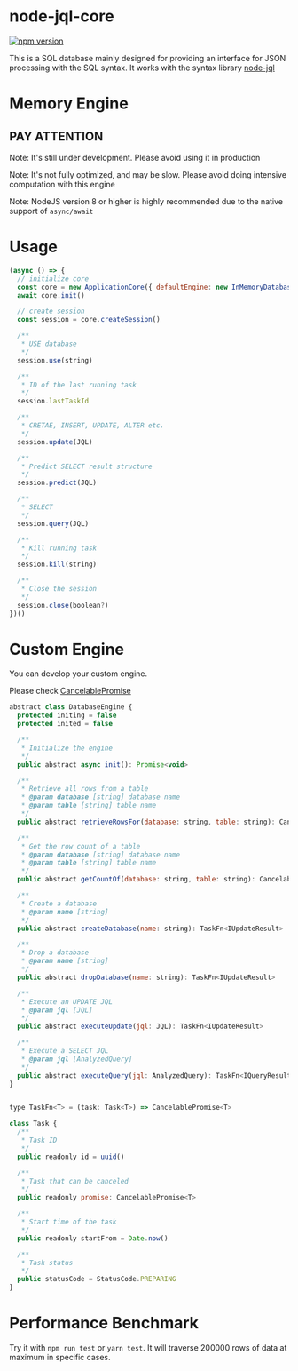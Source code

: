 # node-jql-core

[![npm version](https://badge.fury.io/js/node-jql-core.svg)](https://badge.fury.io/js/node-jql-core)

This is a SQL database mainly designed for providing an interface for JSON processing with the SQL syntax. It works with the syntax library [node-jql](https://github.com/kennysng/node-jql)

# Memory Engine

## PAY ATTENTION

Note: It's still under development. Please avoid using it in production

Note: It's not fully optimized, and may be slow. Please avoid doing intensive computation with this engine

Note: NodeJS version 8 or higher is highly recommended due to the native support of `async/await`

# Usage

``` js
(async () => {
  // initialize core
  const core = new ApplicationCore({ defaultEngine: new InMemoryDatabaseEngine({ logger: new Logger('InMemoryDatabaseEngine') }) })
  await core.init()

  // create session
  const session = core.createSession()

  /**
   * USE database
   */
  session.use(string)

  /**
   * ID of the last running task
   */
  session.lastTaskId

  /**
   * CRETAE, INSERT, UPDATE, ALTER etc.
   */
  session.update(JQL)

  /**
   * Predict SELECT result structure
   */
  session.predict(JQL)

  /**
   * SELECT
   */
  session.query(JQL)

  /**
   * Kill running task
   */
  session.kill(string)

  /**
   * Close the session
   */
  session.close(boolean?)
})()
```

# Custom Engine

You can develop your custom engine.  

Please check [CancelablePromise](https://github.com/kennysng/c-promise)

``` js
abstract class DatabaseEngine {
  protected initing = false
  protected inited = false

  /**
   * Initialize the engine
   */
  public abstract async init(): Promise<void>

  /**
   * Retrieve all rows from a table
   * @param database [string] database name
   * @param table [string] table name
   */
  public abstract retrieveRowsFor(database: string, table: string): CancelablePromise<any[]>

  /**
   * Get the row count of a table
   * @param database [string] database name
   * @param table [string] table name
   */
  public abstract getCountOf(database: string, table: string): CancelablePromise<number>

  /**
   * Create a database
   * @param name [string]
   */
  public abstract createDatabase(name: string): TaskFn<IUpdateResult>

  /**
   * Drop a database
   * @param name [string]
   */
  public abstract dropDatabase(name: string): TaskFn<IUpdateResult>

  /**
   * Execute an UPDATE JQL
   * @param jql [JQL]
   */
  public abstract executeUpdate(jql: JQL): TaskFn<IUpdateResult>

  /**
   * Execute a SELECT JQL
   * @param jql [AnalyzedQuery]
   */
  public abstract executeQuery(jql: AnalyzedQuery): TaskFn<IQueryResult>
}
```

``` js

type TaskFn<T> = (task: Task<T>) => CancelablePromise<T>

class Task {
  /**
   * Task ID
   */
  public readonly id = uuid()

  /**
   * Task that can be canceled
   */
  public readonly promise: CancelablePromise<T>

  /**
   * Start time of the task
   */
  public readonly startFrom = Date.now()

  /**
   * Task status
   */
  public statusCode = StatusCode.PREPARING
}
```

# Performance Benchmark

Try it with `npm run test` or `yarn test`. It will traverse 200000 rows of data at maximum in specific cases. 